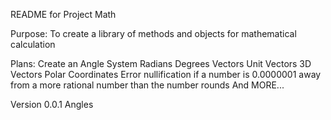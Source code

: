 README for Project Math

Purpose: To create a library of methods and objects for mathematical calculation

Plans:
  Create an Angle System
    Radians
    Degrees
  Vectors
    Unit Vectors
    3D Vectors
  Polar Coordinates
  Error nullification
    if a number is 0.0000001 away from a more rational number than the number
      rounds
  And MORE...

Version 0.0.1
  Angles
